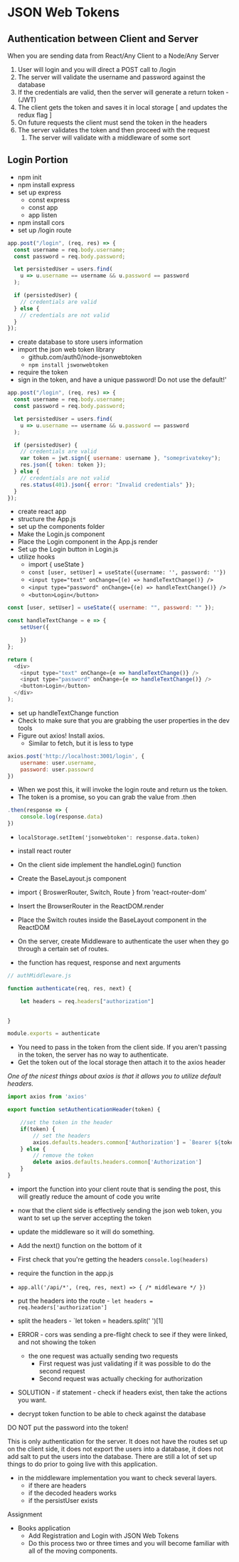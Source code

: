 # JSON Web Tokens

## Authentication between Client and Server

When you are sending data from React/Any Client to a Node/Any Server

1. User will login and you will direct a POST call to /login
2. The server will validate the username and password against the database
3. If the credentials are valid, then the server will generate a return token - (JWT)
4. The client gets the token and saves it in local storage [ and updates the redux flag ]
5. On future requests the client must send the token in the headers
6. The server validates the token and then proceed with the request
   1. The server will validate with a middleware of some sort

## Login Portion

- npm init
- npm install express
- set up express
  - const express
  - const app
  - app listen
- npm install cors
- set up /login route

```js
app.post("/login", (req, res) => {
  const username = req.body.username;
  const password = req.body.password;

  let persistedUser = users.find(
    u => u.username == username && u.password == password
  );

  if (persistedUser) {
    // credentials are valid
  } else {
    // credentials are not valid
  }
});
```

- create database to store users information
- import the json web token library
  - github.com/auth0/node-jsonwebtoken
  - `npm install jswonwebtoken`
- require the token
- sign in the token, and have a unique password! Do not use the default!'

```js
app.post("/login", (req, res) => {
  const username = req.body.username;
  const password = req.body.password;

  let persistedUser = users.find(
    u => u.username == username && u.password == password
  );

  if (persistedUser) {
    // credentials are valid
    var token = jwt.sign({ username: username }, "someprivatekey");
    res.json({ token: token });
  } else {
    // credentials are not valid
    res.status(401).json({ error: "Invalid credentials" });
  }
});
```

- create react app
- structure the App.js
- set up the components folder
- Make the Login.js component
- Place the Login component in the App.js render
- Set up the Login button in Login.js
- utilize hooks
  - import { useState }
  - `const [user, setUser] = useState({username: '', password: ''})`
  - `<input type="text" onChange={(e) => handleTextChange()} />`
  - `<input type="password" onChange={(e) => handleTextChange()} />`
  - `<button>Login</button>`

```js
const [user, setUser] = useState({ username: "", password: "" });

const handleTextChange = e => {
    setUser({

    })
};

return (
  <div>
    <input type="text" onChange={e => handleTextChange()} />
    <input type="password" onChange={e => handleTextChange()} />
    <button>Login</button>
  </div>
);
```

* set up handleTextChange function
* Check to make sure that you are grabbing the user properties in the dev tools
* Figure out axios! Install axios.
  * Similar to fetch, but it is less to type
  
```js
axios.post('http://localhost:3001/login', {
    username: user.username,
    password: user.passowrd
})
```

* When we post this, it will invoke the login route and return us the token.
* The token is a promise, so you can grab the value from .then

```js
.then(response => {
    console.log(response.data)
})
```

* `localStorage.setItem('jsonwebtoken': response.data.token)`
* install react router
* On the client side implement the handleLogin() function

* Create the BaseLayout.js component
* import { BroswerRouter, Switch, Route } from 'react-router-dom'
* Insert the BrowserRouter in the ReactDOM.render
* Place the Switch routes inside the BaseLayout component in the ReactDOM

* On the server, create Middleware to authenticate the user when they go through a certain set of routes.
* the function has request, response and next arguments

```js
// authMiddleware.js

function authenticate(req, res, next) {

    let headers = req.headers["authorization"]
    

}

module.exports = authenticate
```

* You need to pass in the token from the client side. If you aren't passing in the token, the server has no way to authenticate.
* Get the token out of the local storage then attach it to the axios header

_One of the nicest things about axios is that it allows you to utilize default headers._

```js
import axios from 'axios'

export function setAuthenticationHeader(token) {

    //set the token in the header
    if(token) {
        // set the headers
        axios.defaults.headers.common['Authorization'] = `Bearer ${token}`
    } else {
        // remove the token
        delete axios.defaults.headers.common['Authorization']
    }
}
```

* import the function into your client route that is sending the post, this will greatly reduce the amount of code you write
* now that the client side is effectively sending the json web token, you want to set up the server accepting the token

* update the middleware so it will do something.
* Add the next() function on the bottom of it
* First check that you're getting the headers `console.log(headers)`
* require the function in the app.js
* `app.all('/api/*', (req, res, next) => { /* middleware */ })`
* put the headers into the route - `let headers = req.headers['authorization']`
* split the headers - `let token = headers.split(' ')[1]

* ERROR - cors was sending a pre-flight check to see if they were linked, and not showing the token
  * the one request was actually sending two requests
    * First request was just validating if it was possible to do the second request
    * Second request was actually checking for authorization

* SOLUTION - if statement - check if headers exist, then take the actions you want.

* decrypt token function to be able to check against the database

DO NOT put the password into the token!

This is only authentication for the server. It does not have the routes set up on the client side, it does not export the users into a database, it does not add salt to put the users into the database. There are still a lot of set up things to do prior to going live with this application.

* in the middleware implementation you want to check several layers.
  * if there are headers
  * if the decoded headers works
  * if the persistUser exists

Assignment
* Books application
  * Add Registration and Login with JSON Web Tokens
  * Do this process two or three times and you will become familiar with all of the moving components.